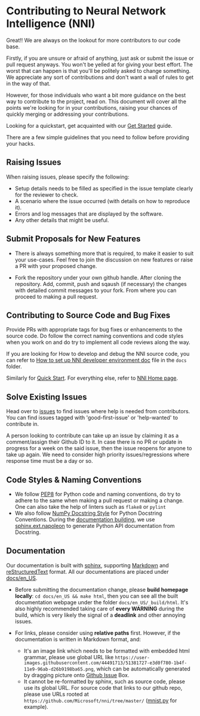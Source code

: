 # Contributing to Neural Network Intelligence (NNI)

Great!! We are always on the lookout for more contributors to our code base.

Firstly, if you are unsure or afraid of anything, just ask or submit the issue or pull request anyways. You won't be yelled at for giving your best effort. The worst that can happen is that you'll be politely asked to change something. We appreciate any sort of contributions and don't want a wall of rules to get in the way of that.

However, for those individuals who want a bit more guidance on the best way to contribute to the project, read on. This document will cover all the points we're looking for in your contributions, raising your chances of quickly merging or addressing your contributions.

Looking for a quickstart, get acquainted with our [Get Started](./QuickStart.md) guide.

There are a few simple guidelines that you need to follow before providing your hacks. 

## Raising Issues

When raising issues, please specify the following:
- Setup details needs to be filled as specified in the issue template clearly for the reviewer to check.
- A scenario where the issue occurred (with details on how to reproduce it).
- Errors and log messages that are displayed by the software.
- Any other details that might be useful.

## Submit Proposals for New Features

- There is always something more that is required, to make it easier to suit your use-cases. Feel free to join the discussion on new features or raise a PR with your proposed change. 

- Fork the repository under your own github handle. After cloning the repository. Add, commit, push and sqaush (if necessary) the changes with detailed commit messages to your fork. From where you can proceed to making a pull request. 

## Contributing to Source Code and Bug Fixes

Provide PRs with appropriate tags for bug fixes or enhancements to the source code. Do follow the correct naming conventions and code styles when you work on and do try to implement all code reviews along the way.

If you are looking for How to develop and debug the NNI source code, you can refer to [How to set up NNI developer environment doc](./SetupNniDeveloperEnvironment.md) file in the `docs` folder.

Similarly for [Quick Start](QuickStart.md). For everything else, refer to [NNI Home page](http://nni.readthedocs.io).

## Solve Existing Issues
Head over to [issues](https://github.com/Microsoft/nni/issues) to find issues where help is needed from contributors. You can find issues tagged with 'good-first-issue' or 'help-wanted' to contribute in. 

A person looking to contribute can take up an issue by claiming it as a comment/assign their Github ID to it. In case there is no PR or update in progress for a week on the said issue, then the issue reopens for anyone to take up again. We need to consider high priority issues/regressions where response time must be a day or so. 

## Code Styles & Naming Conventions  
* We follow [PEP8](https://www.python.org/dev/peps/pep-0008/) for Python code and naming conventions, do try to adhere to the same when making a pull request or making a change. One can also take the help of linters such as `flake8` or `pylint`
* We also follow [NumPy Docstring Style](https://www.sphinx-doc.org/en/master/usage/extensions/example_numpy.html#example-numpy) for Python Docstring Conventions. During the [documentation building](Contributing.md#documentation), we use [sphinx.ext.napoleon](https://www.sphinx-doc.org/en/master/usage/extensions/napoleon.html) to generate Python API documentation from Docstring.

## Documentation 
Our documentation is built with [sphinx](http://sphinx-doc.org/), supporting [Markdown](https://guides.github.com/features/mastering-markdown/) and [reStructuredText](http://www.sphinx-doc.org/en/master/usage/restructuredtext/basics.html) format. All our documentations are placed under [docs/en_US](https://github.com/Microsoft/nni/tree/master/docs).

* Before submitting the documentation change, please __build homepage locally__: `cd docs/en_US && make html`, then you can see all the built documentation webpage under the folder `docs/en_US/_build/html`. It's also highly recommended taking care of __every WARNING__ during the build, which is very likely the signal of a __deadlink__ and other annoying issues.

* For links, please consider using __relative paths__ first. However, if the documentation is written in Markdown format, and:
    * It's an image link which needs to be formatted with embedded html grammar, please use global URL like `https://user-images.githubusercontent.com/44491713/51381727-e3d0f780-1b4f-11e9-96ab-d26b9198ba65.png`, which can be automatically generated by dragging picture onto [Github Issue](https://github.com/Microsoft/nni/issues/new) Box.
    * It cannot be re-formatted by sphinx, such as source code, please use its global URL. For source code that links to our github repo, please use URLs rooted at `https://github.com/Microsoft/nni/tree/master/` ([mnist.py](https://github.com/Microsoft/nni/blob/master/examples/trials/mnist/mnist.py) for example).